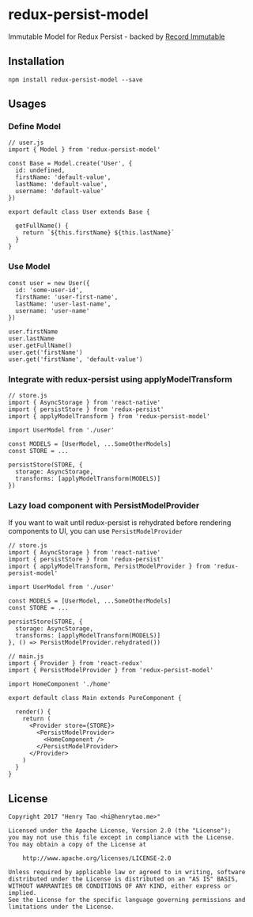 # redux-persist-model

Immutable Model for Redux Persist - backed by [Record Immutable](https://facebook.github.io/immutable-js/docs/#/Record)

## Installation

```node
npm install redux-persist-model --save
```

## Usages

### Define Model

```node
// user.js
import { Model } from 'redux-persist-model'

const Base = Model.create('User', {
  id: undefined,
  firstName: 'default-value',
  lastName: 'default-value',
  username: 'default-value'
})

export default class User extends Base {
  
  getFullName() {
    return `${this.firstName} ${this.lastName}` 
  }
}
```

### Use Model

```node
const user = new User({
  id: 'some-user-id',
  firstName: 'user-first-name',
  lastName: 'user-last-name',
  username: 'user-name'
})

user.firstName
user.lastName
user.getFullName()
user.get('firstName')
user.get('firstName', 'default-value')
```

### Integrate with redux-persist using applyModelTransform

```node
// store.js
import { AsyncStorage } from 'react-native'
import { persistStore } from 'redux-persist'
import { applyModelTransform } from 'redux-persist-model'

import UserModel from './user'

const MODELS = [UserModel, ...SomeOtherModels]
const STORE = ...

persistStore(STORE, {
  storage: AsyncStorage,
  transforms: [applyModelTransform(MODELS)]
})
```

### Lazy load component with PersistModelProvider

If you want to wait until redux-persist is rehydrated before rendering components to UI, you can use `PersistModelProvider`

```node
// store.js
import { AsyncStorage } from 'react-native'
import { persistStore } from 'redux-persist'
import { applyModelTransform, PersistModelProvider } from 'redux-persist-model'

import UserModel from './user'

const MODELS = [UserModel, ...SomeOtherModels]
const STORE = ...

persistStore(STORE, {
  storage: AsyncStorage,
  transforms: [applyModelTransform(MODELS)]
}, () => PersistModelProvider.rehydrated())

// main.js
import { Provider } from 'react-redux'
import { PersistModelProvider } from 'redux-persist-model'

import HomeComponent './home'

export default class Main extends PureComponent {

  render() {
    return (
      <Provider store={STORE}>
        <PersistModelProvider>
          <HomeComponent />
        </PersistModelProvider>
      </Provider>
    )
  }
}
```


## License

    Copyright 2017 "Henry Tao <hi@henrytao.me>"

    Licensed under the Apache License, Version 2.0 (the "License");
    you may not use this file except in compliance with the License.
    You may obtain a copy of the License at

        http://www.apache.org/licenses/LICENSE-2.0

    Unless required by applicable law or agreed to in writing, software
    distributed under the License is distributed on an "AS IS" BASIS,
    WITHOUT WARRANTIES OR CONDITIONS OF ANY KIND, either express or implied.
    See the License for the specific language governing permissions and
    limitations under the License.